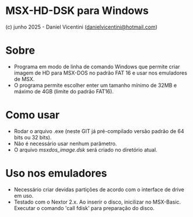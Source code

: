 # MSX-HD-DSK para Windows

(c) junho 2025 - Daniel Vicentini (danielvicentini@hotmail.com)

# Sobre

- Programa em modo de linha de comando Windows que permite criar imagem de HD para MSX-DOS no padrão FAT 16 e usar nos emuladores de MSX.
- O programa permite escolher enter um tamanho mínimo de 32MB e máximo de 4GB (limite do padrão FAT16).



# Como usar

- Rodar o arquivo .exe (neste GIT já pré-compilado versão padrão de 64 bits ou 32 bits).
- Não é necessário usar nenhum parâmetro.
- O arquivo *msxdos_image.dsk* será criado no diretório atual.



# Uso nos emuladores


- Necessário criar devidas partições de acordo com o interface de drive em uso.
- Testado com o Nextor 2.x. Ao inserir o disco, inicilizar no MSX-Basic. Executar o comando 'call fdisk' para preparação do disco.




